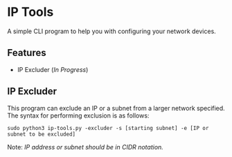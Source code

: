 # IP Tools
A simple CLI program to help you with configuring your network devices.

## Features
* IP Excluder (_In Progress_)

## IP Excluder
This program can exclude an IP or a subnet from a larger network specified. The syntax for performing exclusion is as follows:
```
sudo python3 ip-tools.py -excluder -s [starting subnet] -e [IP or subnet to be excluded]
```
Note: _IP address or subnet should be in CIDR notation._
